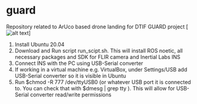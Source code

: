 # guard

Repository related to ArUco based drone landing for DTIF GUARD project [![alt text]((https://theguardproject.com/about/) "Project Website")]

1. Install Ubuntu 20.04
2. Download and Run script run_scipt.sh. This will install ROS noetic, all necessary packages and SDK for FLIR camera and Inertial Labs INS
3. Connect INS with the PC using USB-Serial converter
4. If working in a virtual machine e.g. VirtualBox, under Settings/USB add USB-Serial converter so it is visible in Ubuntu
5. Run $chmod -R 777 /dev/ttyUSB0 (or whatever USB port it is connected to. You can check that with $dmesg | grep tty ). This will allow for USB-Serial converter read/write permissions
